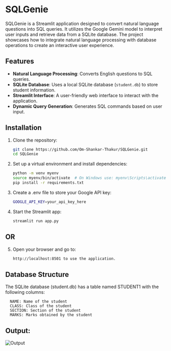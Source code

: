 # SQLGenie

SQLGenie is a Streamlit application designed to convert natural language questions into SQL queries. It utilizes the Google Gemini model to interpret user inputs and retrieve data from a SQLite database. The project showcases how to integrate natural language processing with database operations to create an interactive user experience.

## Features

- **Natural Language Processing**: Converts English questions to SQL queries.
- **SQLite Database**: Uses a local SQLite database (`student.db`) to store student information.
- **Streamlit Interface**: A user-friendly web interface to interact with the application.
- **Dynamic Query Generation**: Generates SQL commands based on user input.

## Installation

1. Clone the repository:

   ```bash
   git clone https://github.com/Om-Shankar-Thakur/SQLGenie.git
   cd SQLGenie

2. Set up a virtual environment and install dependencies:

   ```bash
   python -m venv myenv
   source myenv/bin/activate  # On Windows use: myenv\Scripts\activate
   pip install -r requirements.txt

3. Create a .env file to store your Google API key:
   ```bash
   GOOGLE_API_KEY=your_api_key_here

4. Start the Streamlit app:
   ```bash
   streamlit run app.py

## OR

5. Open your browser and go to:
   ```bash
   http://localhost:8501 to use the application.


## Database Structure

The SQLite database (student.db) has a table named STUDENT1 with the following columns:

      NAME: Name of the student
      CLASS: Class of the student
      SECTION: Section of the student
      MARKS: Marks obtained by the student

## Output:
![Output](imgs/output.png)
